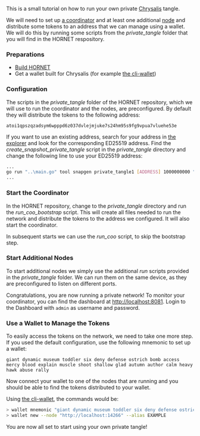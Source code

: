 This is a small tutorial on how to run your own private [Chrysalis](https://chrysalis.iota.org/) tangle.

We will need to set up [a coordinator](https://legacy.docs.iota.org/docs/getting-started/1.1/the-tangle/the-coordinator) and at least one additional [node](./getting_started.md) and distribute some tokens to an address that we can manage using a wallet. We will do this by running some scripts from the *private_tangle* folder that you will find in the HORNET respository.

### Preparations

- [Build HORNET](./installation_steps.md)
- Get a wallet built for Chrysalis (for example [the cli-wallet](https://github.com/iotaledger/cli-wallet))

### Configuration

The scripts in the *private_tangle* folder of the HORNET repository, which we will use to run the coordinator and the nodes, are preconfigured. By default they will distribute the tokens to the following address:

```
atoi1qpszqzadsym6wpppd6z037dvlejmjuke7s24hm95s9fg9vpua7vluehe53e
```

If you want to use an existing address, search for your address in [the explorer](https://explorer.iota.org/mainnet) and look for the corresponding ED25519 address. Find the *create_snapshot_private_tangle* script in the *private_tangle* directory and change the following line to use your ED25519 address:

```bash
...
go run "..\main.go" tool snapgen private_tangle1 [ADDRESS] 1000000000 "snapshots\private_tangle1\full_snapshot.bin"
...
```

### Start the Coordinator

In the HORNET repository, change to the *private_tangle* directory and run the *run_coo_bootstrap* script. This will create all files needed to run the network and distribute the tokens to the address we configured. It will also start the coordinator.

In subsequent starts we can use the *run_coo* script, to skip the bootstrap step.

### Start Additional Nodes

To start additional nodes we simply use the additional *run* scripts provided in the *private_tangle* folder. We can run them on the same device, as they are preconfigured to listen on different ports.

Congratulations, you are now running a private network! To monitor your coordinator, you can find the dashboard at [http://localhost:8081](http://localhost:8081). Login to the Dashboard with `admin` as username and password.

### Use a Wallet to Manage the Tokens

To easily access the tokens on the network, we need to take one more step. If you used the default configuration, use the following mnemonic to set up a wallet:

```
giant dynamic museum toddler six deny defense ostrich bomb access mercy blood explain muscle shoot shallow glad autumn author calm heavy hawk abuse rally
```

Now connect your wallet to one of the nodes that are running and you should be able to find the tokens distributed to your wallet.

Using [the cli-wallet](https://github.com/iotaledger/cli-wallet), the commands would be:

```bash
> wallet mnemonic "giant dynamic museum toddler six deny defense ostrich bomb access mercy blood explain muscle shoot shallow glad autumn author calm heavy hawk abuse rally"
> wallet new --node "http://localhost:14266" --alias EXAMPLE
```

You are now all set to start using your own private tangle!